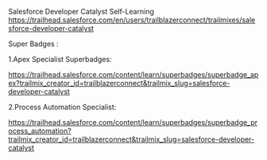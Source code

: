 Salesforce Developer Catalyst Self-Learning https://trailhead.salesforce.com/en/users/trailblazerconnect/trailmixes/salesforce-developer-catalyst

Super Badges :

1.Apex Specialist Superbadges:

https://trailhead.salesforce.com/content/learn/superbadges/superbadge_apex?trailmix_creator_id=trailblazerconnect&trailmix_slug=salesforce-developer-catalyst

2.Process Automation Specialist:

https://trailhead.salesforce.com/content/learn/superbadges/superbadge_process_automation?trailmix_creator_id=trailblazerconnect&trailmix_slug=salesforce-developer-catalyst
